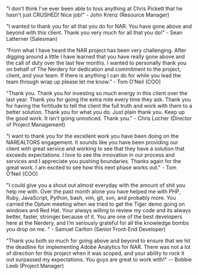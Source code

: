"I don't think I've ever been able to toss anything at Chris Pickett that he
hasn't just CRUSHED! Nice job!" - John Krenz (Resource Manager)

"I wanted to thank you for all that you do for NAR. You have gone above and
beyond with this client. Thank you very much for all that you do!" - Sean
Latterner (Salesman)

“From what I have heard the NAR project has been very challenging. After
digging around a little I have learned that you have really gone above and the
call of duty over the last few months. I wanted to personally thank you on
behalf of The Nerdery for dedication and commitment to the project, client,
and your team. If there is anything I can do for while you lead the team
through wrap up please let me know.”  - Tom O’Neil (COO)

"Thank you. Thank you for investing so much energy in this client over the last
year. Thank you for going the extra mile every time they ask. Thank you for
having the fortitude to tell the client the full truth and work with them to a
better solution. Thank you for what you do. Just plain thank you. Keep up the
good work. It isn't going unnoticed. Thank you." - Chris Locher (Director of
Project Management)

"I want to thank you for the excellent work you have been doing on the
NAREALTORS engagement. It sounds like you have been providing our client with
great service and working to see that they have a solution that exceeds
expectations. I love to see the innovation in our process and services and I
appreciate you pushing boundaries. Thanks again for the great work. I am
excited to see how this next phase works out." - Tom O’Neil (COO)

"I could give you a shout out almost everyday with the amount of shit you help
me with. Over the past month alone you have helped me with PHP, Ruby,
JavaScript, Python, bash, vim, git, svn, and probably more. You carried the
Optum meeting when we tried to get the Tiger demo going on windows and Red Hat.
Your always willing to review my code and its always better, faster, stronger
because of it. You are one of the best developers here at the Nerdery, and I’m
seriously grateful for all the knowledge bombs you drop on me. "  - Samuel
Carlton (Senior Front-End Developer)

"Thank you both so much for going above and beyond to ensure that we hit the
deadline for implementing Adobe Analytics for NAR. There was not a lot of
direction for this project when it was scoped, and your ability to rock it out
surpassed my expectations. You guys are great to work with!" -- Bobbie Leeb
(Project Manager)
